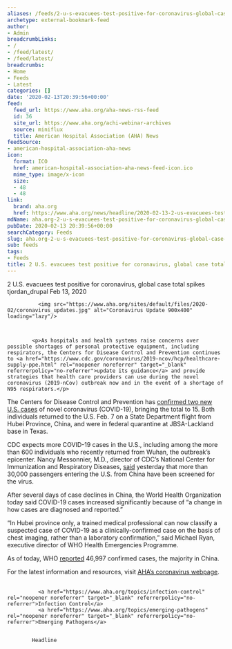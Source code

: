 ```yaml
---
aliases: /feeds/2-u-s-evacuees-test-positive-for-coronavirus-global-case-total-spikes
archetype: external-bookmark-feed
author:
- Admin
breadcrumbLinks:
- /
- /feed/latest/
- /feed/latest/
breadcrumbs:
- Home
- Feeds
- Latest
categories: []
date: '2020-02-13T20:39:56+00:00'
feed:
  feed_url: https://www.aha.org/aha-news-rss-feed
  id: 36
  site_url: https://www.aha.org/achi-webinar-archives
  source: miniflux
  title: American Hospital Association (AHA) News
feedSource:
- american-hospital-association-aha-news
icon:
  format: ICO
  href: american-hospital-association-aha-news-feed-icon.ico
  mime_type: image/x-icon
  size:
  - 48
  - 48
link:
  brand: aha.org
  href: https://www.aha.org/news/headline/2020-02-13-2-us-evacuees-test-positive-coronavirus-global-case-total-spikes
mdName: aha.org-2-u-s-evacuees-test-positive-for-coronavirus-global-case-total-spikes
pubDate: 2020-02-13 20:39:56+00:00
searchCategory: Feeds
slug: aha.org-2-u-s-evacuees-test-positive-for-coronavirus-global-case-total-spikes
sub: feeds
tags:
- Feeds
title: 2 U.S. evacuees test positive for coronavirus, global case total spikes
---
```


2 U.S. evacuees test positive for coronavirus, global case total spikes
tjordan_drupal
Feb 13, 2020

              <img src="https://www.aha.org/sites/default/files/2020-02/coronavirus_updates.jpg" alt="Coronavirus Update 900x400" loading="lazy"/>
      
  
      
            <p>As hospitals and health systems raise concerns over possible shortages of personal protective equipment, including respirators, the Centers for Disease Control and Prevention continues to <a href="https://www.cdc.gov/coronavirus/2019-ncov/hcp/healthcare-supply-ppe.html" rel="noopener noreferrer" target="_blank" referrerpolicy="no-referrer">update its guidance</a> and provide strategies that health care providers can use during the novel coronavirus (2019-nCov) outbreak now and in the event of a shortage of N95 respirators.</p>

<p>The Centers for Disease Control and Prevention has <a href="https://www.cdc.gov/media/releases/2020/s0213-15th-coronavirus-case.html" rel="noopener noreferrer" target="_blank" referrerpolicy="no-referrer">confirmed two new U.S. cases</a> of novel coronavirus (COVID-19), bringing the total to 15. Both individuals returned to the U.S. Feb. 7 on a State Department flight from Hubei Province, China, and were in federal quarantine at JBSA-Lackland base in Texas.</p>

<p>CDC expects more COVID-19 cases in the U.S., including among the more than 600 individuals who recently returned from Wuhan, the outbreak’s epicenter. Nancy Messonnier, M.D., director of CDC’s National Center for Immunization and Respiratory Diseases, <a href="https://www.cdc.gov/media/releases/2020/t0212-cdc-telebriefing-transcript.html" rel="noopener noreferrer" target="_blank" referrerpolicy="no-referrer">said</a> yesterday that more than 30,000 passengers entering the U.S. from China have been screened for the virus.</p>

<p>After several days of case declines in China, the World Health Organization today said COVID-19 cases increased significantly because of “a change in how cases are diagnosed and reported.”</p>

<p>“In Hubei province only, a trained medical professional can now classify a suspected case of COVID-19 as a clinically-confirmed case on the basis of chest imaging, rather than a laboratory confirmation,” said Michael Ryan, executive director of WHO Health Emergencies Programme.</p>

<p>As of today, WHO <a href="https://www.who.int/docs/default-source/coronaviruse/situation-reports/20200213-sitrep-24-covid-19.pdf?sfvrsn=9a7406a4_2" rel="noopener noreferrer" target="_blank" referrerpolicy="no-referrer">reported</a> 46,997 confirmed cases, the majority in China. </p>

<p>For the latest information and resources, visit <a href="https://www.aha.org/2020-01-22-updates-and-resources-novel-coronavirus-2019-cov?utm_source=newsletter&amp;utm_medium=email&amp;utm_content=02132020%2Dat%2Dmemnonfed&amp;utm_campaign=aha%2Dtoday" rel="noopener noreferrer" target="_blank" referrerpolicy="no-referrer">AHA’s coronavirus</a><a href="https://www.aha.org/2020-01-22-updates-and-resources-novel-coronavirus-2019-cov" rel="noopener noreferrer" target="_blank" referrerpolicy="no-referrer"> </a><a href="https://www.aha.org/2020-01-22-updates-and-resources-novel-coronavirus-2019-cov?utm_source=newsletter&amp;utm_medium=email&amp;utm_content=02132020%2Dat%2Dmemnonfed&amp;utm_campaign=aha%2Dtoday" rel="noopener noreferrer" target="_blank" referrerpolicy="no-referrer">webpage</a>.<br/>
 </p>

      
      
              <a href="https://www.aha.org/topics/infection-control" rel="noopener noreferrer" target="_blank" referrerpolicy="no-referrer">Infection Control</a>
              <a href="https://www.aha.org/topics/emerging-pathogens" rel="noopener noreferrer" target="_blank" referrerpolicy="no-referrer">Emerging Pathogens</a>
          
  
            Headline